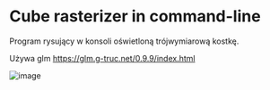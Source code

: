 # Cube rasterizer in command-line
Program rysujący w konsoli oświetloną trójwymiarową kostkę.

Używa glm https://glm.g-truc.net/0.9.9/index.html

![image](https://user-images.githubusercontent.com/49908210/113856934-2b301680-97a2-11eb-82e8-ba9539123a1c.png)
